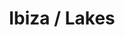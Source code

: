 ---
ee_id: '4354'
site: '1'
type: '2'
long_id: 2016-034 Ibiza / Lakes
url: 2016-034-ibiza-lakes
title: Ibiza / Lakes
year: '2016'
medium: 1920x1080 H.264/MPEG-4 Part 10 looped digital file (from 11 lossless TIFS),
  media player, 65–75” flatscreen, armature, various cables
commission:
add_credit:
dims: Dimensions variable
pitch:
ps:
live_url:
related:
youtube:
imgs: ibiza-lakes-2016-034-full-database-JH.jpg
subheading:
year2: '2016'
download:
add_credits:
related_code:
layout: things-i-made
---